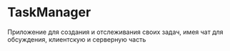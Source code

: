 # TaskManager
Приложение для создания и отслеживания своих задач, имея чат для обсуждения, клиентскую и серверную часть
